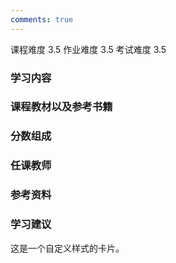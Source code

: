 ```yaml
---
comments: true
---
```


<div class="labors">
<span class="labor CourseDifficulty">课程难度 3.5</span>
<span class="labor HwDifficulty">作业难度 3.5</span>
<span class="labor ExamDifficulty">考试难度 3.5</span>
</div>

### 学习内容



### 课程教材以及参考书籍





### 分数组成



### 任课教师





### 参考资料



### 学习建议



<div class="custom-card">

这是一个自定义样式的卡片。

</div>






